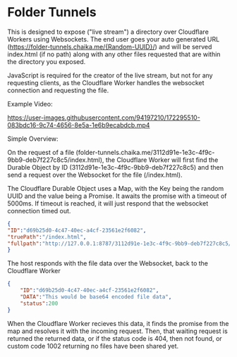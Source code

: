 # Folder Tunnels
This is designed to expose ("live stream") a directory over Cloudflare Workers using Websockets. The end user goes your auto generated URL (https://folder-tunnels.chaika.me/{Random-UUID}/) and will be served index.html (if no path) along with any other files requested that are within the directory you exposed. 

JavaScript is required for the creator of the live stream, but not for any requesting clients, as the Cloudflare Worker handles the websocket connection and requesting the file.


Example Video:


https://user-images.githubusercontent.com/94197210/172295510-083bdc16-9c74-4656-8e5a-1e6b9ecabdcb.mp4



Simple Overview:

On the request of a file (folder-tunnels.chaika.me/3112d91e-1e3c-4f9c-9bb9-deb7f227c8c5/index.html), the Cloudflare Worker will first find the Durable Object by ID (3112d91e-1e3c-4f9c-9bb9-deb7f227c8c5) and then send a request over the Websocket for the file (/index.html).

The Cloudflare Durable Object uses a Map, with the Key being the random UUID and the value being a Promise. It awaits the promise with a timeout of 5000ms. If timeout is reached, it will just respond that the websocket connection timed out.

```json
{
"ID":"d69b25d0-4c47-40ec-a4cf-23561e2f6082",
"truePath":"/index.html",
"fullpath":"http://127.0.0.1:8787/3112d91e-1e3c-4f9c-9bb9-deb7f227c8c5/"
}
```
The host responds with the file data over the Websocket, back to the Cloudflare Worker
```json
{
    "ID":"d69b25d0-4c47-40ec-a4cf-23561e2f6082",
    "DATA":"This would be base64 encoded file data",
    "status":200
}
```
When the Cloudflare Worker recieves this data, it finds the promise from the map and resolves it with the incoming request. Then, that waiting request is returned the returned data, or if the status code is 404, then not found, or custom code 1002 returning no files have been shared yet.
